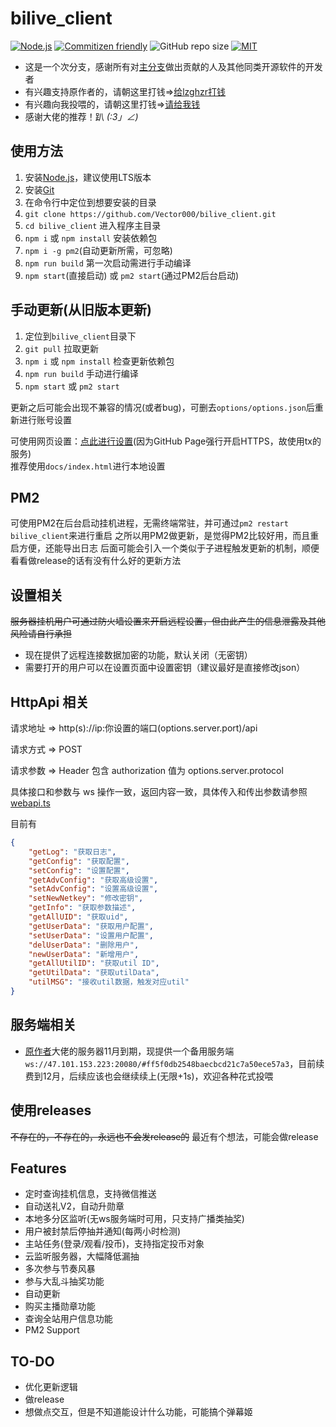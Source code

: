 # bilive_client

[![Node.js](https://img.shields.io/badge/Node.js-v10.0%2B-green.svg)](https://nodejs.org)
[![Commitizen friendly](https://img.shields.io/badge/Commitizen-Friendly-brightgreen.svg)](http://commitizen.github.io/cz-cli/)
![GitHub repo size](https://img.shields.io/github/repo-size/Vector000/bilive_client.svg)
[![MIT](https://img.shields.io/badge/License-MIT-blue.svg)](https://github.com/Vector000/bilive_client/blob/2.1.0-beta/LICENSE)

* 这是一个次分支，感谢所有对[主分支](https://github.com/lzghzr/bilive_client)做出贡献的人及其他同类开源软件的开发者
* 有兴趣支持原作者的，请朝这里打钱=>[给lzghzr打钱](https://github.com/lzghzr/bilive_client/wiki)
* 有兴趣向我投喂的，请朝这里打钱=>[请给我钱](https://github.com/Vector000/Something_Serious/blob/master/pics/mm_reward_qrcode.png)
* 感谢大佬的推荐！趴 _(:3」∠)_

## 使用方法

1. 安装[Node.js](https://nodejs.org/)，建议使用LTS版本
2. 安装[Git](https://git-scm.com/downloads)
3. 在命令行中定位到想要安装的目录
4. `git clone https://github.com/Vector000/bilive_client.git`
5. `cd bilive_client` 进入程序主目录
6. `npm i` 或 `npm install` 安装依赖包
7. `npm i -g pm2`(自动更新所需，可忽略)
8. `npm run build` 第一次启动需进行手动编译
9. `npm start`(直接启动) 或 `pm2 start`(通过PM2后台启动)

## 手动更新(从旧版本更新)

1. 定位到`bilive_client`目录下
2. `git pull` 拉取更新
3. `npm i` 或 `npm install` 检查更新依赖包
4. `npm run build` 手动进行编译
5. `npm start` 或 `pm2 start`

更新之后可能会出现不兼容的情况(或者bug)，可删去`options/options.json`后重新进行账号设置

可使用网页设置：[点此进行设置](http://vector000.coding.me/bilive_setting/)(因为GitHub Page强行开启HTTPS，故使用tx的服务)\
推荐使用`docs/index.html`进行本地设置

## PM2

可使用PM2在后台启动挂机进程，无需终端常驻，并可通过`pm2 restart bilive_client`来进行重启
之所以用PM2做更新，是觉得PM2比较好用，而且重启方便，还能导出日志
后面可能会引入一个类似于子进程触发更新的机制，顺便看看做release的话有没有什么好的更新方法

## 设置相关

~~服务器挂机用户可通过防火墙设置来开启远程设置，但由此产生的信息泄露及其他风险请自行承担~~

* 现在提供了远程连接数据加密的功能，默认关闭（无密钥）
* 需要打开的用户可以在设置页面中设置密钥（建议最好是直接修改json）

## HttpApi 相关
请求地址 => http(s)://ip:你设置的端口(options.server.port)/api

请求方式 => POST

请求参数 => Header 包含 authorization 值为 options.server.protocol

具体接口和参数与 ws 操作一致，返回内容一致，具体传入和传出参数请参照 [webapi.ts](./blob/master/bilive/webapi.ts)


目前有
```json
{
    "getLog": "获取日志",
    "getConfig": "获取配置",
    "setConfig": "设置配置",
    "getAdvConfig": "获取高级设置",
    "setAdvConfig": "设置高级设置",
    "setNewNetkey": "修改密钥",
    "getInfo": "获取参数描述",
    "getAllUID": "获取uid",
    "getUserData": "获取用户配置",
    "setUserData": "设置用户配置",
    "delUserData": "删除用户",
    "newUserData": "新增用户",
    "getAllUtilID": "获取util ID",
    "getUtilData": "获取utilData",
    "utilMSG": "接收util数据，触发对应util"
}
```

## 服务端相关

* [原作者](https://github.com/lzghzr/)大佬的服务器11月到期，现提供一个备用服务端`ws://47.101.153.223:20080/#ff5f0db2548baecbcd21c7a50ece57a3`，目前续费到12月，后续应该也会继续续上(无限+1s)，欢迎各种花式投喂

## 使用releases

~~不存在的，不存在的，永远也不会发release的~~
最近有个想法，可能会做release

## Features

* 定时查询挂机信息，支持微信推送
* 自动送礼V2，自动升勋章
* 本地多分区监听(无ws服务端时可用，只支持广播类抽奖)
* 用户被封禁后停抽并通知(每两小时检测)
* 主站任务(登录/观看/投币)，支持指定投币对象
* 云监听服务器，大幅降低漏抽
* 多次参与节奏风暴
* 参与大乱斗抽奖功能
* 自动更新
* 购买主播勋章功能
* 查询全站用户信息功能
* PM2 Support

## TO-DO

* 优化更新逻辑
* 做release
* 想做点交互，但是不知道能设计什么功能，可能搞个弹幕姬
